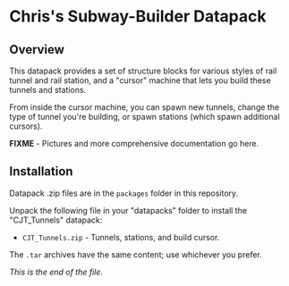# Chris's Subway-Builder Datapack

## Overview

This datapack provides a set of structure blocks for various styles of rail
tunnel and rail station, and a "cursor" machine that lets you build these
tunnels and stations.

From inside the cursor machine, you can spawn new tunnels, change the type
of tunnel you're building, or spawn stations (which spawn additional
cursors).

**FIXME** - Pictures and more comprehensive documentation go here.

## Installation

Datapack .zip files are in the `packages` folder in this repository.

Unpack the following file in your "datapacks" folder to install the
"CJT_Tunnels" datapack:

* `CJT_Tunnels.zip` - Tunnels, stations, and build cursor.

The `.tar` archives have the same content; use whichever you prefer.


*This is the end of the file.*
